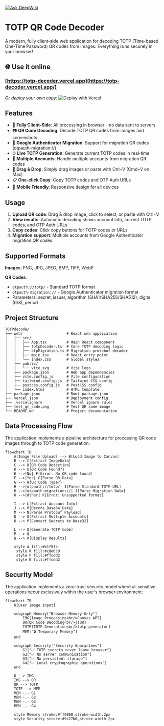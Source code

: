 [![Ask DeepWiki](https://deepwiki.com/badge.svg)](https://deepwiki.com/VizzleTF/totp_decoder)

# TOTP QR Code Decoder 

A modern, fully client-side web application for decoding TOTP (Time-based One-Time Password) QR codes from images. Everything runs securely in your browser!

## 🌐 Use it online
### [https://totp-decoder.vercel.app](https://totp-decoder.vercel.app/)

*Or deploy your own copy:* 
[![Deploy with Vercel](https://vercel.com/button)](https://vercel.com/new/clone?repository-url=https://github.com/VizzleTF/TOTP_decoder)

## Features

- 🔐 **Fully Client-Side**: All processing in browser - no data sent to servers
- 📷 **QR Code Decoding**: Decode TOTP QR codes from images and screenshots
- 📱 **Google Authenticator Migration**: Support for migration QR codes (otpauth-migration://)
- ⏰ **Live TOTP Generation**: Generate current TOTP codes in real-time
- 👥 **Multiple Accounts**: Handle multiple accounts from migration QR codes
- 📁 **Drag & Drop**: Simply drag images or paste with Ctrl+V (Cmd+V on Mac)
- 📋 **One-click Copy**: Copy TOTP codes and OTP Auth URLs
- 📱 **Mobile Friendly**: Responsive design for all devices

## Usage

1. **Upload QR code**: Drag & drop image, click to select, or paste with Ctrl+V
2. **View results**: Automatic decoding shows account info, current TOTP codes, and OTP Auth URLs
3. **Copy codes**: Click copy buttons for TOTP codes or URLs
4. **Migration support**: Multiple accounts from Google Authenticator migration QR codes

## Supported Formats

**Images**: PNG, JPG, JPEG, BMP, TIFF, WebP

**QR Codes**:
- `otpauth://totp/` - Standard TOTP format
- `otpauth-migration://` - Google Authenticator migration format
- Parameters: secret, issuer, algorithm (SHA1/SHA256/SHA512), digits (6/8), period

## Project Structure

```
TOTPdecode/
├── web/                    # React web application
│   ├── src/
│   │   ├── App.tsx         # Main React component
│   │   ├── totpDecoder.ts  # Core TOTP decoding logic
│   │   ├── otpMigration.ts # Migration protobuf decoder
│   │   ├── main.tsx        # React entry point
│   │   └── index.css       # Global styles
│   ├── public/
│   │   └── vite.svg        # Vite logo
│   ├── package.json        # Web app dependencies
│   ├── vite.config.js      # Vite configuration
│   ├── tailwind.config.js  # Tailwind CSS config
│   ├── postcss.config.js   # PostCSS config
│   └── index.html          # HTML template
├── package.json            # Root package.json
├── vercel.json             # Deployment config
├── .vercelignore           # Vercel ignore rules
├── test_qr_code.png        # Test QR code image
└── README.md               # Project documentation
```

## Data Processing Flow

The application implements a pipeline architecture for processing QR code images through to TOTP code generation:

```mermaid
flowchart TD
    A[Image File Upload] --> B[Load Image to Canvas]
    B --> C[Extract ImageData]
    C --> D[QR Code Detection]
    D --> E{QR Code Found?}
    E -->|No| F[Error: No QR code found]
    E -->|Yes| G[Parse QR Data]
    G --> H{QR Code Type?}
    H -->|otpauth://totp/| I[Parse Standard TOTP URL]
    H -->|otpauth-migration://| J[Parse Migration Data]
    H -->|Other| K[Error: Unsupported format]
    
    I --> L[Extract Account Info]
    J --> M[Decode Base64 Data]
    M --> N[Parse Protobuf Payload]
    N --> O[Extract Multiple Accounts]
    O --> P[Convert Secrets to Base32]
    
    L --> Q[Generate TOTP Code]
    P --> Q
    Q --> R[Display Results]
    
    style A fill:#e1f5fe
     style R fill:#c8e6c9
     style F fill:#ffcdd2
     style K fill:#ffcdd2
```

## Security Model

The application implements a zero-trust security model where all sensitive operations occur exclusively within the user's browser environment:

```mermaid
flowchart TB
    U[User Image Input]
    
    subgraph Memory["Browser Memory Only"]
        IMG[Image Processing<br/>Canvas API]
        QR[QR Code Decoding<br/>jsQR]
        TOTP[TOTP Generation<br/>totp-generator]
        MEM["🔒 Temporary Memory"]
    end
    
    subgraph Security["Security Guarantees"]
        G1["✅ TOTP secrets never leave browser"]
        G2["✅ No server communication"]
        G3["✅ No persistent storage"]
        G4["✅ Local cryptographic operations"]
    end
    
    U --> IMG
    IMG --> QR
    QR --> TOTP
    TOTP --> MEM
    MEM -.- G1
    MEM -.- G2
    MEM -.- G3
    MEM -.- G4
    
    style Memory stroke:#ff9800,stroke-width:2px
    style Security stroke:#9c27b0,stroke-width:2px
```
